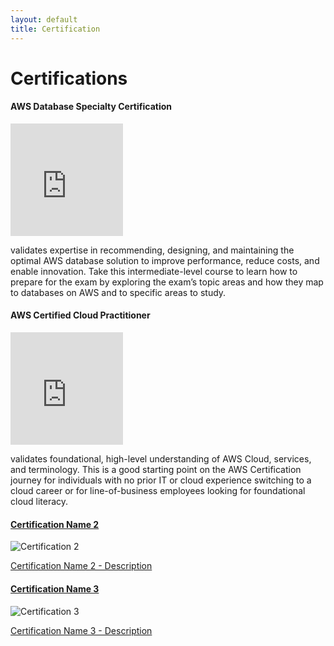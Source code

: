 ```yaml
---
layout: default
title: Certification
---
```


# Certifications

#### AWS Database Specialty Certification

<!-- AWS DSC Certification Badge -->
<p>
     <iframe src="https://www.credly.com/badges/d1ad5b86-7471-4b4b-b930-ed1ff18fbe03/public_url" width="180" height="180" frameborder="0" allowfullscreen></iframe></p>
<p>
  <a href="https://aws.amazon.com/training/classroom/exam-readiness-aws-certified-database-specialty/?nc1=h_ls" target="_blank">
   
  </a>
  validates expertise in recommending, designing, and maintaining the optimal AWS database solution to improve performance, reduce costs, and enable innovation. Take this intermediate-level course to learn how to prepare for the exam by exploring the exam’s topic areas and how they map to databases on AWS and to specific areas to study.
</p>

#### AWS Certified Cloud Practitioner

<!-- Credly Badge for AWS Certified Cloud Practitioner -->
<p>
  <iframe src="https://www.credly.com/badges/db1046e1-470c-44d0-97cb-18e856c65e89/public_url" width="180" height="180" frameborder="0" allowfullscreen></iframe>
</p>
<p>
  <a href="https://aws.amazon.com/certification/certified-cloud-practitioner/" target="_blank">
   
  </a>
  validates foundational, high-level understanding of AWS Cloud, services, and terminology. This is a good starting point on the AWS Certification journey for individuals with no prior IT or cloud experience switching to a cloud career or for line-of-business employees looking for foundational cloud literacy.
</p>

#### [Certification Name 2](https://example.com/certificate2)

<p>
  <img src="path/to/your/certificate2.jpg" alt="Certification 2" style="max-width:100%; height:auto;">
</p>
<p>
  <a href="https://example.com/certificate2" target="_blank">
    Certification Name 2 - Description
  </a>
</p>

#### [Certification Name 3](https://example.com/certificate3)

<p>
  <img src="path/to/your/certificate3.jpg" alt="Certification 3" style="max-width:100%; height:auto;">
</p>
<p>
  <a href="https://example.com/certificate3" target="_blank">
    Certification Name 3 - Description
  </a>
</p>
